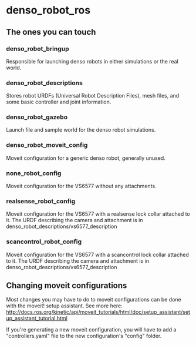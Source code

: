 # denso_robot_ros

## The ones you can touch
### denso_robot_bringup
Responsible for launching denso robots in either simulations or the real world.

### denso_robot_descriptions
Stores robot URDFs (Universal Robot Description Files), mesh files, and some basic controller and joint information.

### denso_robot_gazebo 
Launch file and sample world for the denso robot simulations.

### denso_robot_moveit_config
Moveit configuration for a generic denso robot, generally unused.

### none_robot_config
Moveit configuration for the VS6577 without any attachments.

### realsense_robot_config
Moveit configuration for the VS6577 with a realsense lock collar attached to it. The URDF describing the camera and attachment
is in denso_robot_descriptions/vs6577_description

### scancontrol_robot_config
Moveit configuration for the VS6577 with a scancontrol lock collar attached to it. The URDF describing the camera and attachment
is in denso_robot_descriptions/vs6577_description

## Changing moveit configurations
Most changes you may have to do to moveit configurations can be done with the moveit! setup assistant. See more here:
http://docs.ros.org/kinetic/api/moveit_tutorials/html/doc/setup_assistant/setup_assistant_tutorial.html

If you're generating a new moveit configuration, you will have to add a "controllers.yaml" file to the new configuration's "config"
folder.